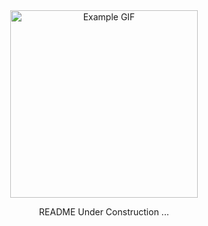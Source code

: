 <div align = "center">
  <img src="https://github.com/AhmedHawater2003/FrontEnd_Template1/assets/63217442/b602dd85-099e-4a31-8370-0f306a2a25a2" alt="Example GIF" style="width: 300px;">
  <p>README Under Construction ...</p>
</div>

